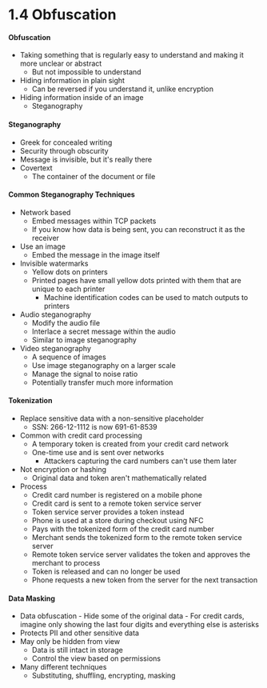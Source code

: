 # 1.4 Obfuscation

#### Obfuscation
- Taking something that is regularly easy to understand and making it more unclear or abstract
    - But not impossible to understand
- Hiding information in plain sight
    - Can be reversed if you understand it, unlike encryption
- Hiding information inside of an image
    - Steganography

#### Steganography
- Greek for concealed writing
- Security through obscurity
- Message is invisible, but it's really there
- Covertext
    - The container of the document or file

#### Common Steganography Techniques
- Network based
    - Embed messages within TCP packets
    - If you know how data is being sent, you can reconstruct it as the receiver
- Use an image
    - Embed the message in the image itself
- Invisible watermarks
    - Yellow dots on printers
    - Printed pages have small yellow dots printed with them that are unique to each printer
        - Machine identification codes can be used to match outputs to printers
- Audio steganography
    - Modify the audio file
    - Interlace a secret message within the audio
    - Similar to image steganography
- Video steganography
    - A sequence of images
    - Use image steganography on a larger scale
    - Manage the signal to noise ratio
    - Potentially transfer much more information

#### Tokenization
- Replace sensitive data with a non-sensitive placeholder
    - SSN: 266-12-1112 is now 691-61-8539
- Common with credit card processing
    - A temporary token is created from your credit card network
    - One-time use and is sent over networks
        - Attackers capturing the card numbers can't use them later
- Not encryption or hashing
    - Original data and token aren't mathematically related
- Process
    - Credit card number is registered on a mobile phone
    - Credit card is sent to a remote token service server
    - Token service server provides a token instead
    - Phone is used at a store during checkout using NFC
    - Pays with the tokenized form of the credit card number
    - Merchant sends the tokenized form to the remote token service server
    - Remote token service server validates the token and approves the merchant to process
    - Token is released and can no longer be used
    - Phone requests a new token from the server for the next transaction

#### Data Masking
- Data obfuscation
      - Hide some of the original data
      - For credit cards, imagine only showing the last four digits and everything else is asterisks
- Protects PII and other sensitive data
- May only be hidden from view
    - Data is still intact in storage
    - Control the view based on permissions
- Many different techniques
    - Substituting, shuffling, encrypting, masking